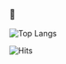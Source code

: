 ### 👋

![Top Langs](https://github-readme-stats.vercel.app/api/top-langs/?username=Olkanaut&langs_count=6&layout=compact&theme=tokyonight&hide=shell,Makefile,roff,php,HTML,CSS,Dockerfile&count_private=true&include_all_commits=true&count_forked=true&hide_border=true&exclude_repo=21_ft_printf,21_libft,21_gnl,21_libasm,21_cub_draft,21_BSQ,21_cub3D,21_exam_rank03,21_exam_rank02,minilibx-linux)

![Hits](https://hitcounter.pythonanywhere.com/count/tag.svg?url=https://github.com/Olkanaut)
